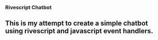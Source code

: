 ### Rivescript Chatbot

## This is my attempt to create a simple chatbot using rivescript and javascript event handlers.
